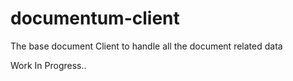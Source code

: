 # documentum-client

The base document Client to handle all the document related data

Work In Progress..
